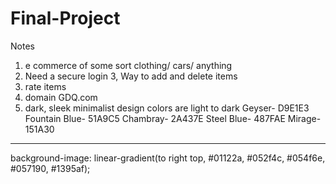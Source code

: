 # Final-Project

Notes

1. e commerce of some sort clothing/ cars/ anything
2. Need a secure login
3, Way to add and delete items
4. rate items
5. domain GDQ.com
6. dark, sleek minimalist design
colors are light to dark 
Geyser- D9E1E3
Fountain Blue- 51A9C5
Chambray- 2A437E
Steel Blue- 487FAE
Mirage- 151A30
---
background-image: linear-gradient(to right top, #01122a, #052f4c, #054f6e, #057190, #1395af);
